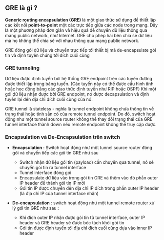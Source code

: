 ## GRE là gì ?

**Generic routing encapsulation (GRE)** là một giao thức sử dụng để thiết lập các kết nối **point-to-point** một các trực tiếp giữa các node trong mạng. Đây là một phương pháp đơn giản và hiệu quả để chuyển dữ liệu thông qua mạng public network, như Internet. GRE cho phép hai bên chia sẻ dữ liệu mà họ không thể chia sẻ với nhau thông qua mạng public network.

GRE đóng gói dữ liệu và chuyển trực tiếp tới thiết bị mà de-encapsulate gói tin và định tuyến chúng tới đích cuối cùng

### GRE tunneling

Dữ liệu được định tuyến bởi hệ thống GRE endpoint trên các tuyến đường được thiết lập trong bảng tuyến. (Các tuyến này có thể được cấu hình tĩnh hoặc học động bằng các giao thức định tuyến như RIP hoặc OSPF) Khi một gói dữ liệu nhận được bởi GRE endpoint, nó được decapsulation và định tuyến lại đến địa chỉ đích cuối cùng của nó.

GRE tunnel là stateless - nghĩa là tunnel endpoint không chứa thông tin về trạng thái hoặc tính sẵn có của remote tunnel endpoint. Do đó, switch hoạt động như một tunnel source router không thể thay đổi trạng thái của GRE tunnel interface thành down nếu remote endpoint không thể truy cập được.

### Encapsulation và De-Encapsulation trên switch

- **Encapsulation** : Switch hoạt động như một tunnel source router đóng gói và chuyển tiếp các gói tin GRE như sau

  - Switch nhận dữ liệu gói tin (payload) cần chuyển qua tunnel, nó sẽ chuyển gói tin ra tunnel interface
  - Tunnel interface đóng gói
  - Encapsulate dữ liệu vào trong gói tin GRE và thêm vào đó phần outer IP header để thành gói tin IP mới
  - Gói tin IP được chuyển đến địa chỉ IP đích trong phần outer IP header (là địa chỉ IP của tunnel interface nhận)
- **De-encapsulation** : switch hoạt động như một tunnel remote router xử lý gói tin GRE như sau :
  - Khi đích outer IP nhận được gói tin từ tunnel interface, outer IP header và GRE header sẽ được bóc tách khỏi gói tin
  - Gói tin được định tuyến tới địa chỉ đích cuối cùng dựa vào inner IP header
  
